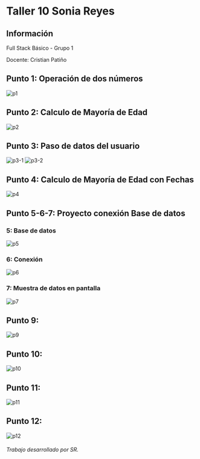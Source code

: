 <h1>Taller 10 Sonia Reyes</h1>

<h2>Información</h2>
<p>Full Stack Básico - Grupo 1</p>
<p>Docente: Cristian Patiño</p>



<h2>Punto 1: Operación de dos números</h2>
<img src="./public/images/p1.png" alt="p1">

<h2>Punto 2: Calculo de Mayoría de Edad</h2>
<img src="./public/images/p2.png" alt="p2">

<h2>Punto 3: Paso de datos del usuario </h2>
<img src="./public/images/p3-1.png" alt="p3-1">
<img src="./public/images/p3-2.png" alt="p3-2">

<h2>Punto 4: Calculo de Mayoría de Edad con Fechas</h2>
<img src="./public/images/p4.png" alt="p4">

<h2>Punto 5-6-7: Proyecto conexión Base de datos</h2>
<h3>5: Base de datos</h3>
<img src="./public/images/mySql.png" alt="p5">
<h3>6: Conexión</h3>
<img src="./public/images/conexionBd.png" alt="p6">
<h3>7: Muestra de datos en pantalla</h3>
<img src="./public/images/datos.png" alt="p7">

<h2>Punto 9: </h2>
<img src="./public/images/punto_9.png" alt="p9">

<h2>Punto 10: </h2>
<img src="./public/images/punto_10.png" alt="p10">

<h2>Punto 11: </h2>
<img src="./public/images/punto_11.png" alt="p11">

<h2>Punto 12: </h2>
<img src="./public/images/punto_12.png" alt="p12">

<h6>Trabajo desarrollado por SR.</h6>